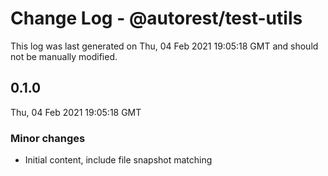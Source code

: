 # Change Log - @autorest/test-utils

This log was last generated on Thu, 04 Feb 2021 19:05:18 GMT and should not be manually modified.

## 0.1.0
Thu, 04 Feb 2021 19:05:18 GMT

### Minor changes

- Initial content, include file snapshot matching

